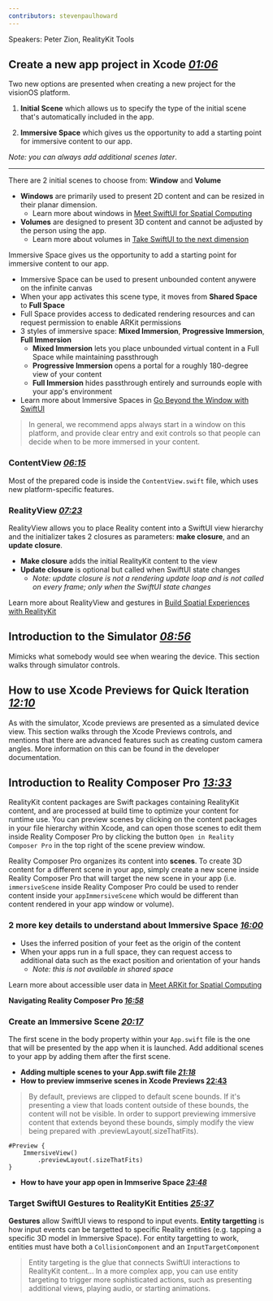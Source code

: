 ```yaml
---
contributors: stevenpaulhoward
---
```


Speakers: Peter Zion, RealityKit Tools

## Create a new app project in Xcode [_01:06_](https://developer.apple.com/videos/play/wwdc2023/10203/?time=66)

Two new options are presented when creating a new project for the visionOS platform. 

1. **Initial Scene** which allows us to specify the type of the initial scene that's automatically included in the app.

2. **Immersive Space** which gives us the opportunity to add a starting point for immersive content to our app.

_Note: you can always add additional scenes later_.

***

There are 2 initial scenes to choose from: **Window** and **Volume**
* **Windows** are primarily used to present 2D content and can be resized in their planar dimension.
    * Learn more about windows in [Meet SwiftUI for Spatial Computing](https://developer.apple.com/videos/play/wwdc2023/10109)
* **Volumes** are designed to present 3D content and cannot be adjusted by the person using the app.
    * Learn more about volumes in [Take SwiftUI to the next dimension](https://developer.apple.com/videos/play/wwdc2023/10113/)
          
Immersive Space gives us the opportunity to add a starting point for immersive content to our app.
* Immersive Space can be used to present unbounded content anywere on the infinite canvas
* When your app activates this scene type, it moves from **Shared Space** to **Full Space**
* Full Space provides access to dedicated rendering resources and can request permission to enable ARKit permissions
* 3 styles of immersive space: **Mixed Immersion**, **Progressive Immersion**, **Full Immersion**
    * **Mixed Immersion** lets you place unbounded virtual content in a Full Space while maintaining passthrough
    * **Progressive Immersion** opens a portal for a roughly 180-degree view of your content
    * **Full Immersion** hides passthrough entirely and surrounds eople with your app's environment
* Learn more about Immersive Spaces in [Go Beyond the Window with SwiftUI](https://developer.apple.com/videos/play/wwdc2023/10111/)
 
>  In general, we recommend apps always start in a window on this platform, and provide clear entry and exit controls so that people can decide when to be more immersed in your content.

### ContentView [_06:15_](https://developer.apple.com/videos/play/wwdc2023/10203/?time=375)

Most of the prepared code is inside the `ContentView.swift` file, which uses new platform-specific features.

### RealityView [_07:23_](https://developer.apple.com/videos/play/wwdc2023/10203/?time=443)

RealityView allows you to place Reality content into a SwiftUI view hierarchy and the initializer takes 2 closures as parameters: **make closure**, and an **update closure**.

* **Make closure** adds the initial RealityKit content to the view
* **Update closure** is optional but called when SwiftUI state changes
    * _Note: update closure is not a rendering update loop and is not called on every frame; only when the SwiftUI state changes_

Learn more about RealityView and gestures in [Build Spatial Experiences with RealityKit](https://developer.apple.com/videos/play/wwdc2023/10080/#:~:text=With%20RealityKit%2C%20you%20can%20augment,offers%20a%20lot%20of%20features.)

## Introduction to the Simulator [_08:56_](https://developer.apple.com/videos/play/wwdc2023/10203/?time=535)

Mimicks what somebody would see when wearing the device. This section walks through simulator controls.

## How to use Xcode Previews for Quick Iteration [_12:10_](https://developer.apple.com/videos/play/wwdc2023/10203/?time=730)

As with the simulator, Xcode previews are presented as a simulated device view. This section walks through the Xcode Previews controls, and mentions that there are advanced features such as creating custom camera angles. More information on this can be found in the developer documentation.

## Introduction to Reality Composer Pro [_13:33_](https://developer.apple.com/videos/play/wwdc2023/10203/?time=813)

RealityKit content packages are Swift packages containing RealityKit content, and are processed at build time to optimize your content for runtime use. You can preview scenes by clicking on the content packages in your file hierarchy within Xcode, and can open those scenes to edit them inside Reality Composer Pro by clicking the button `Open in Reality Composer Pro` in the top right of the scene preview window.

Reality Composer Pro organizes its content into **scenes**. To create 3D content for a different scene in your app, simply create a new scene inside Reality Composer Pro that will target the new scene in your app (i.e. `immersiveScene` inside Reality Composer Pro could be used to render content inside your `appImmersiveScene` which would be different than content rendered in your app window or volume).

### 2 more key details to understand about Immersive Space [_16:00_](https://developer.apple.com/videos/play/wwdc2023/10203/?time=959)

* Uses the inferred position of your feet as the origin of the content
* When your apps run in a full space, they can request access to additional data such as the exact position and orientation of your hands
    * _Note: this is not available in shared space_

Learn more about accessible user data in [Meet ARKit for Spatial Computing](https://developer.apple.com/videos/play/wwdc2023/10082/#:~:text=ARKit%20uses%20sophisticated%20computer%20vision,the%20palm%20of%20your%20hand.)

**Navigating Reality Composer Pro [_16:58_](https://developer.apple.com/videos/play/wwdc2023/10203/?time=1017)**

### Create an Immersive Scene [_20:17_](https://developer.apple.com/videos/play/wwdc2023/10203/?time=1216)

The first scene in the body property within your `App.swift` file is the one that will be presented by the app when it is launched. Add additional scenes to your app by adding them after the first scene.

* **Adding multiple scenes to your App.swift file [_21:18_](https://developer.apple.com/videos/play/wwdc2023/10203/?time=1277)**
* **How to preview immserive scenes in Xcode Previews [22:43](https://developer.apple.com/videos/play/wwdc2023/10203/?time=1363)**
> By default, previews are clipped to default scene bounds. If it's presenting a view that loads content outside of these bounds, the content will not be visible. In order to support previewing immersive content that extends beyond these bounds, simply modify the view being prepared with .previewLayout(.sizeThatFits).
```
#Preview {
    ImmersiveView()
        .previewLayout(.sizeThatFits)
}
```
* **How to have your app open in Immserive Space [_23:48_](https://developer.apple.com/videos/play/wwdc2023/10203/?time=1427)**

### Target SwiftUI Gestures to RealityKit Entities [_25:37_](https://developer.apple.com/videos/play/wwdc2023/10203/?time=1537)

**Gestures** allow SwiftUI views to respond to input events. **Entity targetting** is how input events can be targetted to specific Reality entities (e.g. tapping a specific 3D model in Immersive Space). For entity targetting to work, entities must have both a `CollisionComponent` and an `InputTargetComponent`

> Entity targeting is the glue that connects SwiftUI interactions to RealityKit content... In a more complex app, you can use entity targeting to trigger more sophisticated actions, such as presenting additional views, playing audio, or starting animations.
